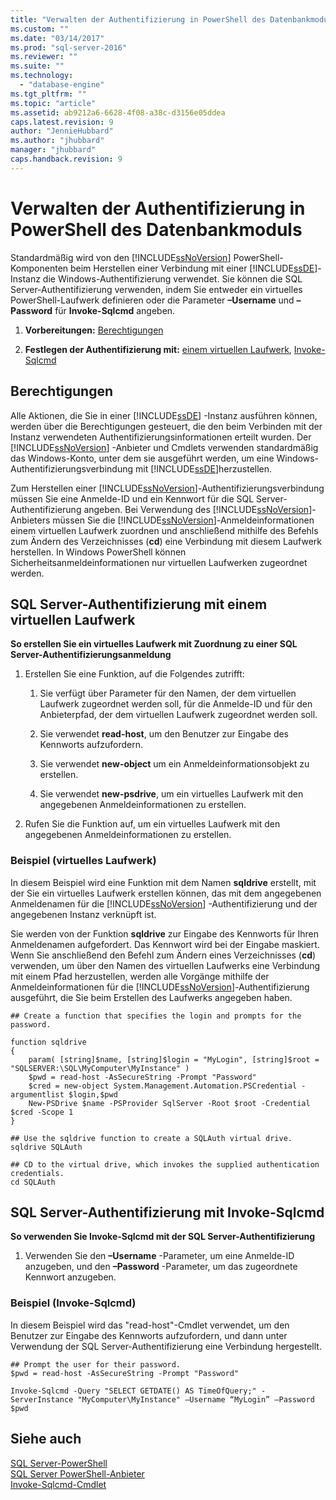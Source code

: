 ```yaml
---
title: "Verwalten der Authentifizierung in PowerShell des Datenbankmoduls | Microsoft Docs"
ms.custom: ""
ms.date: "03/14/2017"
ms.prod: "sql-server-2016"
ms.reviewer: ""
ms.suite: ""
ms.technology: 
  - "database-engine"
ms.tgt_pltfrm: ""
ms.topic: "article"
ms.assetid: ab9212a6-6628-4f08-a38c-d3156e05ddea
caps.latest.revision: 9
author: "JennieHubbard"
ms.author: "jhubbard"
manager: "jhubbard"
caps.handback.revision: 9
---
```

# Verwalten der Authentifizierung in PowerShell des Datenbankmoduls
  Standardmäßig wird von den [!INCLUDE[ssNoVersion](../../includes/ssnoversion-md.md)] PowerShell-Komponenten beim Herstellen einer Verbindung mit einer [!INCLUDE[ssDE](../../includes/ssde-md.md)]-Instanz die Windows-Authentifizierung verwendet. Sie können die SQL Server-Authentifizierung verwenden, indem Sie entweder ein virtuelles PowerShell-Laufwerk definieren oder die Parameter **–Username** und **–Password** für **Invoke-Sqlcmd** angeben.  
  
1.  **Vorbereitungen:**  [Berechtigungen](#Permissions)  
  
2.  **Festlegen der Authentifizierung mit:** [einem virtuellen Laufwerk](#SQLAuthVirtDrv), [Invoke-Sqlcmd](#SQLAuthInvSqlCmd)  
  
##  <a name="Permissions"></a> Berechtigungen  
 Alle Aktionen, die Sie in einer [!INCLUDE[ssDE](../../includes/ssde-md.md)] -Instanz ausführen können, werden über die Berechtigungen gesteuert, die den beim Verbinden mit der Instanz verwendeten Authentifizierungsinformationen erteilt wurden. Der [!INCLUDE[ssNoVersion](../../includes/ssnoversion-md.md)] -Anbieter und Cmdlets verwenden standardmäßig das Windows-Konto, unter dem sie ausgeführt werden, um eine Windows-Authentifizierungsverbindung mit [!INCLUDE[ssDE](../../includes/ssde-md.md)]herzustellen.  
  
 Zum Herstellen einer [!INCLUDE[ssNoVersion](../../includes/ssnoversion-md.md)]-Authentifizierungsverbindung müssen Sie eine Anmelde-ID und ein Kennwort für die SQL Server-Authentifizierung angeben. Bei Verwendung des [!INCLUDE[ssNoVersion](../../includes/ssnoversion-md.md)]-Anbieters müssen Sie die [!INCLUDE[ssNoVersion](../../includes/ssnoversion-md.md)]-Anmeldeinformationen einem virtuellen Laufwerk zuordnen und anschließend mithilfe des Befehls zum Ändern des Verzeichnisses (**cd**) eine Verbindung mit diesem Laufwerk herstellen. In Windows PowerShell können Sicherheitsanmeldeinformationen nur virtuellen Laufwerken zugeordnet werden.  
  
##  <a name="SQLAuthVirtDrv"></a> SQL Server-Authentifizierung mit einem virtuellen Laufwerk  
 **So erstellen Sie ein virtuelles Laufwerk mit Zuordnung zu einer SQL Server-Authentifizierungsanmeldung**  
  
1.  Erstellen Sie eine Funktion, auf die Folgendes zutrifft:  
  
    1.  Sie verfügt über Parameter für den Namen, der dem virtuellen Laufwerk zugeordnet werden soll, für die Anmelde-ID und für den Anbieterpfad, der dem virtuellen Laufwerk zugeordnet werden soll.  
  
    2.  Sie verwendet **read-host**, um den Benutzer zur Eingabe des Kennworts aufzufordern.  
  
    3.  Sie verwendet **new-object** um ein Anmeldeinformationsobjekt zu erstellen.  
  
    4.  Sie verwendet **new-psdrive**, um ein virtuelles Laufwerk mit den angegebenen Anmeldeinformationen zu erstellen.  
  
2.  Rufen Sie die Funktion auf, um ein virtuelles Laufwerk mit den angegebenen Anmeldeinformationen zu erstellen.  
  
### Beispiel (virtuelles Laufwerk)  
 In diesem Beispiel wird eine Funktion mit dem Namen **sqldrive** erstellt, mit der Sie ein virtuelles Laufwerk erstellen können, das mit dem angegebenen Anmeldenamen für die [!INCLUDE[ssNoVersion](../../includes/ssnoversion-md.md)] -Authentifizierung und der angegebenen Instanz verknüpft ist.  
  
 Sie werden von der Funktion **sqldrive** zur Eingabe des Kennworts für Ihren Anmeldenamen aufgefordert. Das Kennwort wird bei der Eingabe maskiert. Wenn Sie anschließend den Befehl zum Ändern eines Verzeichnisses (**cd**) verwenden, um über den Namen des virtuellen Laufwerks eine Verbindung mit einem Pfad herzustellen, werden alle Vorgänge mithilfe der Anmeldeinformationen für die [!INCLUDE[ssNoVersion](../../includes/ssnoversion-md.md)]-Authentifizierung ausgeführt, die Sie beim Erstellen des Laufwerks angegeben haben.  
  
```  
## Create a function that specifies the login and prompts for the password.  
  
function sqldrive  
{  
    param( [string]$name, [string]$login = "MyLogin", [string]$root = "SQLSERVER:\SQL\MyComputer\MyInstance" )  
    $pwd = read-host -AsSecureString -Prompt "Password"  
    $cred = new-object System.Management.Automation.PSCredential -argumentlist $login,$pwd  
    New-PSDrive $name -PSProvider SqlServer -Root $root -Credential $cred -Scope 1  
}  
  
## Use the sqldrive function to create a SQLAuth virtual drive.  
sqldrive SQLAuth  
  
## CD to the virtual drive, which invokes the supplied authentication credentials.  
cd SQLAuth  
```  
  
##  <a name="SQLAuthInvSqlCmd"></a> SQL Server-Authentifizierung mit Invoke-Sqlcmd  
 **So verwenden Sie Invoke-Sqlcmd mit der SQL Server-Authentifizierung**  
  
1.  Verwenden Sie den **–Username** -Parameter, um eine Anmelde-ID anzugeben, und den **–Password** -Parameter, um das zugeordnete Kennwort anzugeben.  
  
### Beispiel (Invoke-Sqlcmd)  
 In diesem Beispiel wird das "read-host"-Cmdlet verwendet, um den Benutzer zur Eingabe des Kennworts aufzufordern, und dann unter Verwendung der SQL Server-Authentifizierung eine Verbindung hergestellt.  
  
```  
## Prompt the user for their password.  
$pwd = read-host -AsSecureString -Prompt "Password"  
  
Invoke-Sqlcmd -Query "SELECT GETDATE() AS TimeOfQuery;" -ServerInstance "MyComputer\MyInstance" –Username “MyLogin” –Password $pwd  
```  
  
## Siehe auch  
 [SQL Server-PowerShell](../../relational-databases/scripting/sql-server-powershell.md)   
 [SQL Server PowerShell-Anbieter](../../relational-databases/scripting/sql-server-powershell-provider.md)   
 [Invoke-Sqlcmd-Cmdlet](../../powershell/invoke-sqlcmd-cmdlet.md)  
  
  